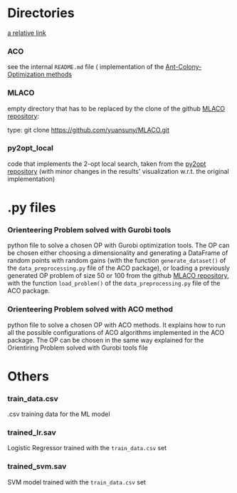 # Directories

[a relative link](./ACO)

### ACO
see the internal `README.md` file ( implementation of the 
[Ant-Colony-Optimization methods](https://github.com/ICGonnella/Ant-Colony-Optimization/tree/master/ACO)

### MLACO
empty directory that has to be replaced by the clone of
the github [ MLACO repository](https://github.com/yuansuny/MLACO):

type: git clone https://github.com/yuansuny/MLACO.git

### py2opt_local
code that implements the 2-opt local search, taken from
the [py2opt repository](https://github.com/pdrm83/py2opt) (with minor changes in the results' 
visualization w.r.t. the original implementation)

# .py files

### Orienteering Problem solved with Gurobi tools
python file to solve a chosen OP with Gurobi
optimization tools.
The OP can be chosen either choosing a dimensionality
and generating a DataFrame of random points with random
gains (with the function `generate_dataset()` of the 
`data_preprocessing.py` file of the ACO package), or loading
a previously generated OP problem of size 50 or 100 from
the github 
[MLACO repository](https://github.com/yuansuny/MLACO/tree/main/Datasets), 
with the function `load_problem()`
of the `data_preprocessing.py` file of the ACO package.

### Orienteering Problem solved with ACO method
python file to solve a chosen OP with ACO methods.
It explains how to run all the possible configurations of ACO
algorithms implemented in the ACO package.
The OP can be chosen in the same way explained for the
Orientiring Problem solved with Gurobi tools file

# Others

### train_data.csv
.csv training data for the ML model 

### trained_lr.sav
Logistic Regressor trained with the `train_data.csv` set

### trained_svm.sav
SVM model trained with the `train_data.csv` set

